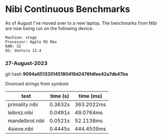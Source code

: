 # Nibi Continuous Benchmarks

As of August I've moved over to a new laptop.
The benchmarks from Nibi are now being run on the following device:

```
Machine: stego
Processor: Apple M2 Max
RAM: 32
OS: Ventura 13.4 
```

### 27-August-2023

git hash **9094a651335145180419d2476fdfee42a7db47ba**

Divorced strings from symbols

| test            | time (s)  | time (ms)
|----             |----       |----
| primality.nibi  | 0.3632s   | 363.2022ms |
| leibniz.nibi    | 0.0491s   | 49.0764ms  |
| mandelbrot.nibi | 0.0521s   | 52.1138ms  |
| 4sieve.nibi     | 0.4445s   | 444.4509ms |

